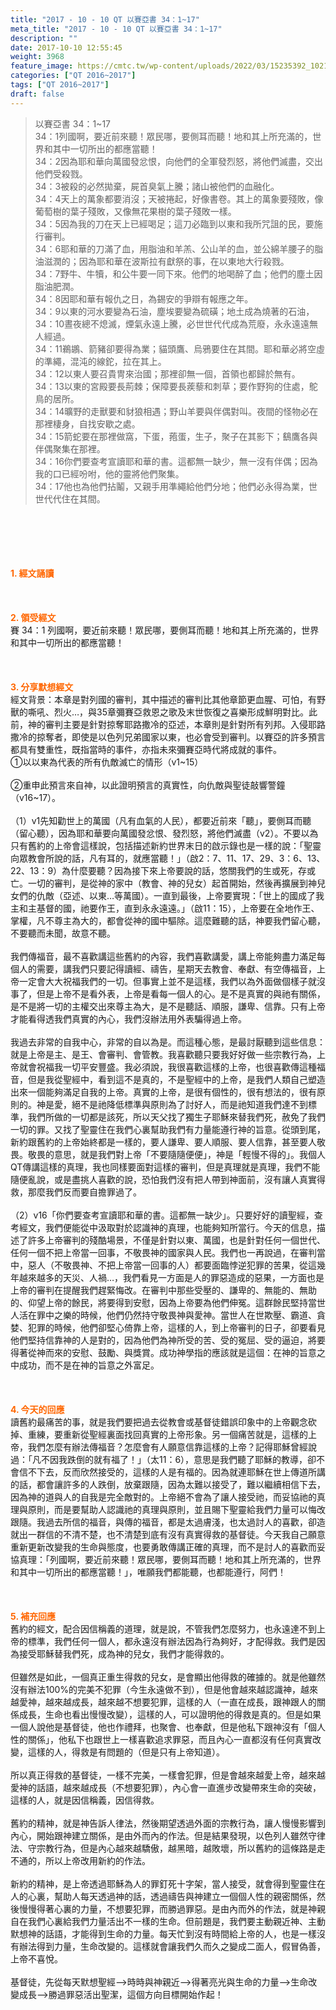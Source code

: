 ```yaml
---
title: "2017 - 10 - 10 QT 以賽亞書 34：1~17"
meta_title: "2017 - 10 - 10 QT 以賽亞書 34：1~17"
description: ""
date: 2017-10-10 12:55:45
weight: 3968
feature_image: https://cmtc.tw/wp-content/uploads/2022/03/15235392_10211799862337740_180693556567566654_o-1.webp
categories: ["QT 2016~2017"]
tags: ["QT 2016~2017"]
draft: false
---
```


<blockquote>以賽亞書 34：1~17<br />
34：1列國啊，要近前來聽！眾民哪，要側耳而聽！地和其上所充滿的，世界和其中一切所出的都應當聽！<br />
34：2因為耶和華向萬國發忿恨，向他們的全軍發烈怒，將他們滅盡，交出他們受殺戮。<br />
34：3被殺的必然拋棄，屍首臭氣上騰；諸山被他們的血融化。<br />
34：4天上的萬象都要消沒；天被捲起，好像書卷。其上的萬象要殘敗，像葡萄樹的葉子殘敗，又像無花果樹的葉子殘敗一樣。<br />
34：5因為我的刀在天上已經喝足；這刀必臨到以東和我所咒詛的民，要施行審判。<br />
34：6耶和華的刀滿了血，用脂油和羊羔、公山羊的血，並公綿羊腰子的脂油滋潤的；因為耶和華在波斯拉有獻祭的事，在以東地大行殺戮。<br />
34：7野牛、牛犢，和公牛要一同下來。他們的地喝醉了血；他們的塵土因脂油肥潤。<br />
34：8因耶和華有報仇之日，為錫安的爭辯有報應之年。<br />
34：9以東的河水要變為石油，塵埃要變為硫磺；地土成為燒著的石油，<br />
34：10晝夜總不熄滅，煙氣永遠上騰，必世世代代成為荒廢，永永遠遠無人經過。<br />
34：11鵜鶘、箭豬卻要得為業；貓頭鷹、烏鴉要住在其間。耶和華必將空虛的準繩，混沌的線鉈，拉在其上。<br />
34：12以東人要召貴冑來治國；那裡卻無一個，首領也都歸於無有。<br />
34：13以東的宮殿要長荊棘；保障要長蒺藜和刺草；要作野狗的住處，鴕鳥的居所。<br />
34：14曠野的走獸要和豺狼相遇；野山羊要與伴偶對叫。夜間的怪物必在那裡棲身，自找安歇之處。<br />
34：15箭蛇要在那裡做窩，下蛋，菢蛋，生子，聚子在其影下；鷂鷹各與伴偶聚集在那裡。<br />
34：16你們要查考宣讀耶和華的書。這都無一缺少，無一沒有伴偶；因為我的口已經吩咐，他的靈將他們聚集。<br />
34：17他也為他們拈鬮，又親手用準繩給他們分地；他們必永得為業，世世代代住在其間。</blockquote><br />
&nbsp;<br />
<br />
&nbsp;<br />
<br />
<span style="color: #ff6600;"><strong>1. </strong><strong>經文誦讀</strong></span><br />
<br />
<span style="color: #ff6600;"><strong> </strong></span><br />
<br />
<span style="color: #ff6600;"><strong>2. </strong><strong>領受經文<br />
</strong></span>賽 34：1 列國啊，要近前來聽！眾民哪，要側耳而聽！地和其上所充滿的，世界和其中一切所出的都應當聽！<br />
<br />
&nbsp;<br />
<br />
<span style="color: #ff6600;"><strong>3. 分享默想經文<br />
</strong></span>經文背景：本章是對列國的審判，其中描述的審判比其他章節更血腥、可怕，有野獸的嘶吼、烈火…，與35章彌賽亞救恩之歌及末世恢復之喜樂形成鮮明對比。此前，神的審判主要是針對掠奪耶路撒冷的亞述，本章則是針對所有列邦。入侵耶路撒冷的掠奪者，即使是以色列兄弟國家以東，也必會受到審判。以賽亞的許多預言都具有雙重性，既指當時的事件，亦指未來彌賽亞時代將成就的事件。<br />
①以以東為代表的所有仇敵滅亡的情形（v1~15）<br />
<br />
②重申此預言來自神，以此證明預言的真實性，向仇敵與聖徒敲響警鐘（v16~17）。<br />
<br />
（1）v1先知勸世上的萬國（凡有血氣的人民），都要近前來「聽」，要側耳而聽（留心聽），因為耶和華要向萬國發忿恨、發烈怒，將他們滅盡（v2）。不要以為只有舊約的上帝會這樣說，包括描述新約世界末日的啟示錄也是一樣的說：「聖靈向眾教會所說的話，凡有耳的，就應當聽！」（啟2：7、11、17、29、3：6、13、22、13：9）為什麼要聽？因為接下來上帝要說的話，悠關我們的生或死，存或亡。一切的審判，是從神的家中（教會、神的兒女）起首開始，然後再擴展到神兒女們的仇敵（亞述、以東…等萬國）。一直到最後，上帝要實現：「世上的國成了我主和主基督的國，祂要作王，直到永永遠遠。」（啟11：15），上帝要在全地作王、掌權，凡不尊主為大的，都會從神的國中驅除。這麼難聽的話，神要我們留心聽，不要聽而未聞，故意不聽。<br />
<br />
我們傳福音，最不喜歡講這些舊約的內容，我們喜歡講愛，講上帝能夠盡力滿足每個人的需要，講我們只要記得讀經、禱告，星期天去教會、奉獻、有空傳福音，上帝一定會大大祝福我們的一切。但事實上並不是這樣，我們以為外面做個樣子就沒事了，但是上帝不是看外表，上帝是看每一個人的心。是不是真實的與祂有關係，是不是將一切的主權交出來尊主為大，是不是聽話、順服，謙卑、信靠。只有上帝才能看得透我們真實的內心，我們沒辦法用外表騙得過上帝。<br />
<br />
我過去非常的自我中心，非常的自以為是。而這種心態，是最討厭聽到這些信息：就是上帝是主、是王、會審判、會管教。我喜歡聽只要我好好做一些宗教行為，上帝就會祝福我一切平安豐盛。我必須說，我很喜歡這樣的上帝，也很喜歡傳這種福音，但是我從聖經中，看到這不是真的，不是聖經中的上帝，是我們人類自己塑造出來一個能夠滿足自我的上帝。真實的上帝，是很有個性的，很有想法的，很有原則的。神是愛，絕不是祂降低標準與原則為了討好人，而是祂知道我們達不到標準，我們所做的一切都是該死，所以天父找了獨生子耶穌來替我們死，赦免了我們一切的罪。又找了聖靈住在我們心裏幫助我們有力量能遵行神的旨意。從頭到尾，新約跟舊約的上帝始終都是一樣的，要人謙卑、要人順服、要人信靠，甚至要人敬畏。敬畏的意思，就是我們對上帝「不要隨隨便便」，神是「輕慢不得的」。我個人QT傳講這樣的真理，我也同樣要面對這樣的審判，但是真理就是真理，我們不能隨便亂說，或是盡挑人喜歡的說，恐怕我們沒有把人帶到神面前，沒有讓人真實得救，那麼我們反而要自擔罪過了。<br />
<br />
（2）v16「你們要查考宣讀耶和華的書。這都無一缺少」。只要好好的讀聖經，查考經文，我們便能從中汲取對於認識神的真理，也能夠知所當行。今天的信息，描述了許多上帝審判的殘酷場景，不僅是針對以東、萬國，也是針對任何一個世代、任何一個不把上帝當一回事，不敬畏神的國家與人民。我們也一再說過，在審判當中，惡人（不敬畏神、不把上帝當一回事的人）都要面臨悖逆犯罪的苦果，從這幾年越來越多的天災、人禍…，我們看見一方面是人的罪惡造成的惡果，一方面也是上帝的審判在提醒我們趕緊悔改。在審判中那些受壓的、謙卑的、無能的、無助的、仰望上帝的餘民，將要得到安慰，因為上帝要為他們伸冤。這群餘民堅持當世人活在罪中之樂的時候，他們仍然持守敬畏神與愛神。當世人在世欺壓、霸道、貪婪、犯罪的時候，他們卻堅心倚靠上帝，這樣的人，到上帝審判的日子，卻要看見他們堅持信靠神的人是對的，因為他們為神所受的苦、受的冤屈、受的逼迫，將要得著從神而來的安慰、鼓勵、與獎賞。成功神學指的應該就是這個：在神的旨意之中成功，而不是在神的旨意之外富足。<br />
<br />
&nbsp;<br />
<br />
<span style="color: #ff6600;"><strong>4. 今天的回應<br />
</strong></span>讀舊約最痛苦的事，就是我們要把過去從教會或基督徒錯誤印象中的上帝觀念砍掉、重練，要重新從聖經裏面找回真實的上帝形象。另一個痛苦就是，這樣的上帝，我們怎麼有辦法傳福音？怎麼會有人願意信靠這樣的上帝？記得耶穌曾經說過：「凡不因我跌倒的就有福了！」（太11：6），意思是我們聽了耶穌的教導，卻不會信不下去，反而欣然接受的，這樣的人是有福的。因為就連耶穌在世上傳道所講的話，都會讓許多的人跌倒，放棄跟隨，因為太難以接受了，難以繼續相信下去，因為神的道與人的自我是完全敵對的。上帝絕不會為了讓人接受祂，而妥協祂的真理與原則，而是要幫助人認識祂的真理與原則，並且賜下聖靈給我們力量可以悔改跟隨。我過去所信的福音，與傳的福音，都是太過膚淺，也太過討人的喜歡，卻造就出一群信的不清不楚，也不清楚到底有沒有真實得救的基督徒。今天我自己願意重新更新改變我的生命與態度，也要勇敢傳講正確的真理，而不是討人的喜歡而妥協真理：「列國啊，要近前來聽！眾民哪，要側耳而聽！地和其上所充滿的，世界和其中一切所出的都應當聽！」，唯願我們都能聽，也都能遵行，阿們！<br />
<br />
&nbsp;<br />
<br />
<span style="color: #ff6600;"><strong>5. </strong><strong>補充回應</strong></span><strong><br />
</strong>舊約的經文，配合因信稱義的道理，就是說，不管我們怎麼努力，也永遠達不到上帝的標準，我們任何一個人，都永遠沒有辦法因為行為夠好，才配得救。我們是因為接受耶穌替我們死，成為神的兒女，我們才能得救的。<br />
<br />
但雖然是如此，一個真正重生得救的兒女，是會顯出他得救的確據的。就是他雖然沒有辦法100%的完美不犯罪（今生永遠做不到），但是他會越來越認識神，越來越愛神，越來越成長，越來越不想要犯罪，這樣的人（一直在成長，跟神跟人的關係成長，生命也看出慢慢改變），這樣的人，可以證明他的得救是真的。但是如果一個人說他是基督徒，他也作禮拜，也聚會、也奉獻，但是他私下跟神沒有「個人性的關係」，他私下也跟世上一樣喜歡追求罪惡，而且內心一直都沒有任何真實改變，這樣的人，得救是有問題的（但是只有上帝知道）。<br />
<br />
所以真正得救的基督徒，一樣不完美，一樣會犯罪，但是會越來越愛上帝，越來越愛神的話語，越來越成長（不想要犯罪），內心會一直進步改變帶來生命的突破，這樣的人，就是因信稱義，因信得救。<br />
<br />
舊約的精神，就是神告訴人律法，然後期望透過外面的宗教行為，讓人慢慢影響到內心，開始跟神建立關係，是由外而內的作法。但是結果發現，以色列人雖然守律法、守宗教行為，但是內心越來越驕傲，越黑暗，越敗壞，所以舊約的這條路是走不通的，所以上帝改用新約的作法。<br />
<br />
新約的精神，是上帝透過耶穌為人的罪釘死十字架，當人接受，就會得到聖靈住在人的心裏，幫助人每天透過神的話，透過禱告與神建立一個個人性的親密關係，然後慢慢得著心裏的力量，不想要犯罪，而勝過罪惡。是由內而外的作法，就是神親自在我們心裏給我們力量活出不一樣的生命。但前題是，我們要主動親近神、主動默想神的話語，才能得到生命的力量。每天忙到沒有時間給上帝的人，也是一樣沒有辦法得到力量，生命改變的。這樣就會讓我們久而久之變成二面人，假冒偽善，上帝不喜悅。<br />
<br />
基督徒，先從每天默想聖經–&gt;時時與神親近–&gt;得著亮光與生命的力量–&gt;生命改變成長–&gt;勝過罪惡活出聖潔，這個方向目標開始作起！
        